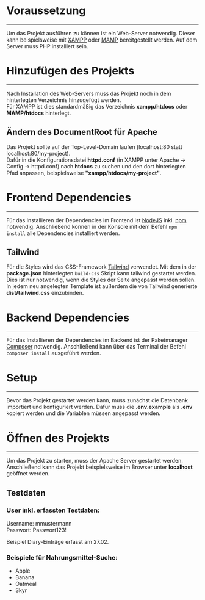 
# Voraussetzung
***
Um das Projekt ausführen zu können ist ein Web-Server notwendig.
Dieser kann beispielsweise mit [XAMPP](https://www.apachefriends.org/de/index.html) oder [MAMP](https://www.mamp.info/de/windows/)
bereitgestellt werden. Auf dem Server muss PHP installiert sein.

# Hinzufügen des Projekts
***
Nach Installation des Web-Servers muss das Projekt noch in dem hinterlegten Verzeichnis hinzugefügt werden.  
Für XAMPP ist dies standardmäßig das Verzeichnis **xampp/htdocs** oder **MAMP/htdocs** hinterlegt.

## Ändern des DocumentRoot für Apache
Das Projekt sollte auf der Top-Level-Domain laufen (localhost:80 statt localhost:80/my-project).  
Dafür in die Konfigurationsdatei **httpd.conf** (in XAMPP unter Apache -> Config -> httpd.conf) nach **htdocs** zu suchen und 
den dort hinterlegten Pfad anpassen, beispielsweise **"xampp/htdocs/my-project"**.

# Frontend Dependencies
***
Für das Installieren der Dependencies im Frontend ist [NodeJS](https://nodejs.org/en/) inkl. [npm](https://www.npmjs.com/) notwendig.
Anschließend können in der Konsole mit dem Befehl ```npm install``` alle Dependencies installiert werden.

## Tailwind
Für die Styles wird das CSS-Framework [Tailwind](https://tailwindcss.com/docs/installation) verwendet.
Mit dem in der **package.json** hinterlegten ```build-css``` Skript kann tailwind gestartet werden.
Dies ist nur notwendig, wenn die Styles der Seite angepasst werden sollen.
In jedem neu angelegten Template ist außerdem die von Tailwind generierte **dist/tailwind.css** einzubinden. 


# Backend Dependencies
***
Für das Installieren der Dependencies im Backend ist der Paketmanager [Composer](https://getcomposer.org/) notwendig.
Anschließend kann über das Terminal der Befehl ```composer install``` ausgeführt werden.

# Setup
***
Bevor das Projekt gestartet werden kann, muss zunächst die Datenbank importiert und konfiguriert werden.
Dafür muss die **.env.example** als **.env** kopiert werden und die Variablen müssen angepasst werden. 

# Öffnen des Projekts
***
Um das Projekt zu starten, muss der Apache Server gestartet werden. Anschließend kann das Projekt beispielsweise im 
Browser unter **localhost** geöffnet werden.

## Testdaten
### User inkl. erfassten Testdaten:
Username: mmustermann  
Passwort: Passwort123!

Beispiel Diary-Einträge erfasst am 27.02.

### Beispiele für Nahrungsmittel-Suche:
* Apple
* Banana
* Oatmeal
* Skyr
